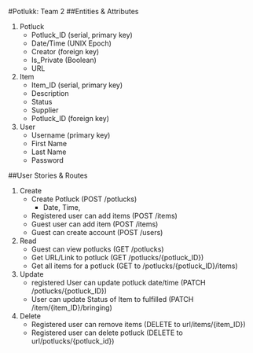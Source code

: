 #Potlukk: Team 2
##Entities & Attributes
1. Potluck
   * Potluck_ID (serial, primary key)
   * Date/Time (UNIX Epoch)
   * Creator (foreign key)
   * Is_Private (Boolean)
   * URL
2. Item
   * Item_ID (serial, primary key)
   * Description
   * Status
   * Supplier 
   * Potluck_ID (foreign key)
3. User
   * Username (primary key)
   * First Name
   * Last Name
   * Password

##User Stories & Routes

1. Create
   * Create Potluck (POST /potlucks)
     - Date, Time, 
   * Registered user can add items (POST /items)
   * Guest user can add item (POST /items)
   * Guest can create account (POST /users)
2. Read
   * Guest can view potlucks (GET /potlucks)
   * Get URL/Link to potluck (GET /potlucks/{potluck_ID})
   * Get all items for a potluck (GET to /potlucks/{potluck_ID}/items)
3. Update
   * registered User can update potluck date/time (PATCH /potlucks/{potluck_ID})
   * User can update Status of Item to fulfilled (PATCH /item/{item_ID}/bringing)
4. Delete
   * Registered user can remove items (DELETE to url/items/{item_ID})
   * Registered user can delete potluck (DELETE to url/potlucks/{potluck_id})